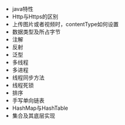 - java特性
- Http与Https的区别
- 上传图片或者视频时，contentType如何设置
- 数据类型及所占字节
- 注解
- 反射
- 泛型
- 多线程
- 多进程
- 线程同步方法
- 线程死锁
- 排序
- 手写单向链表
- HashMap与HashTable
- 集合及其底层实现